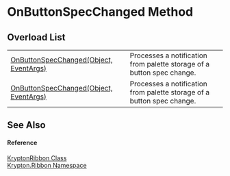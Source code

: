 # OnButtonSpecChanged Method


## Overload List
<table>
<tr>
<td><a href="f2e1faa0-6d46-9235-f89f-010851574772.md">OnButtonSpecChanged(Object, EventArgs)</a></td>
<td>Processes a notification from palette storage of a button spec change.</td></tr>
<tr>
<td><a href="a5e103ba-e1f9-e850-b22d-ed7a7d0ec35f.md">OnButtonSpecChanged(Object, EventArgs)</a></td>
<td>Processes a notification from palette storage of a button spec change.</td></tr>
</table>

## See Also


#### Reference
<a href="208400ac-72b3-453b-6730-d74762316d42.md">KryptonRibbon Class</a>  
<a href="1e9bc734-cff9-e9b8-f013-94cdac669794.md">Krypton.Ribbon Namespace</a>  
